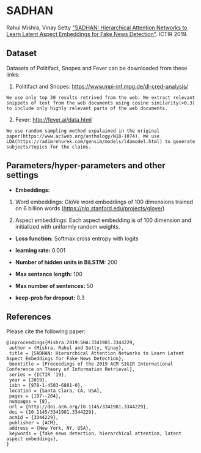 # SADHAN
Rahul Mishra, Vinay Setty ["SADHAN: Hierarchical Attention Networks to Learn Latent Aspect Embeddings for Fake News Detection"](https://dl.acm.org/citation.cfm?doid=3341981.33442296). ICTIR 2019.  

## Dataset
Datasets of Politifact, Snopes and Fever can be downloaded from these links:

1. Politifact and Snopes: https://www.mpi-inf.mpg.de/dl-cred-analysis/
```
We use only top 30 results retrived from the web. We extract relevant snippets of text from the web documents using cosine similarity(>0.3) to include only highly relevant parts of the web documents.

```

2. Fever: http://fever.ai/data.html
```
We use random sampling method expalained in the original paper(https://www.aclweb.org/anthology/N18-1074). We use LDA(https://radimrehurek.com/gensim/models/ldamodel.html) to generate subjects/topics for the claims.

```

## Parameters/hyper-parameters and other settings

- **Embeddings:**
1. Word embeddings: GloVe word embeddings of 100 dimensions trained on 6 billion words (https://nlp.stanford.edu/projects/glove/)
  
2. Aspect embeddings: Each aspect embedding is of 100 dimension and initialized with uniformly random
weights.

- **Loss function:** Softmax cross entropy with logits

- **learning rate:** 0.001

- **Number of hidden units in BiLSTM:** 200

- **Max sentence length:** 100

- **Max number of sentences:** 50

- **keep-prob for dropout:** 0.3

    
## References
Please cite the following paper:
~~~~
@inproceedings{Mishra:2019:SHA:3341981.3344229,
 author = {Mishra, Rahul and Setty, Vinay},
 title = {SADHAN: Hierarchical Attention Networks to Learn Latent Aspect Embeddings for Fake News Detection},
 booktitle = {Proceedings of the 2019 ACM SIGIR International Conference on Theory of Information Retrieval},
 series = {ICTIR '19},
 year = {2019},
 isbn = {978-1-4503-6881-0},
 location = {Santa Clara, CA, USA},
 pages = {197--204},
 numpages = {8},
 url = {http://doi.acm.org/10.1145/3341981.3344229},
 doi = {10.1145/3341981.3344229},
 acmid = {3344229},
 publisher = {ACM},
 address = {New York, NY, USA},
 keywords = {fake news detection, hierarchical attention, latent aspect embeddings},
} 
~~~~
